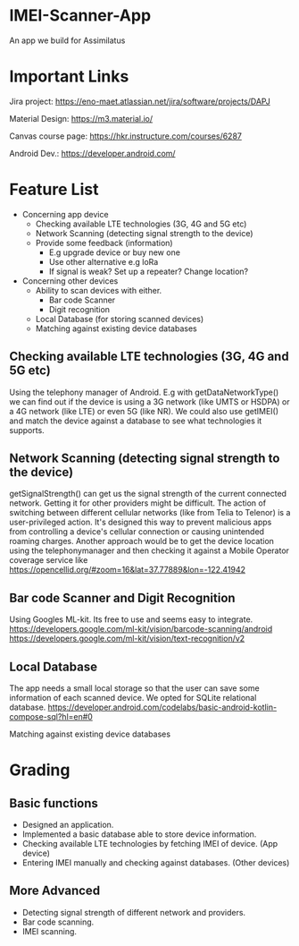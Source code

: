 # IMEI-Scanner-App
An app we build for Assimilatus

# Important Links
Jira project:
https://eno-maet.atlassian.net/jira/software/projects/DAPJ

Material Design:
https://m3.material.io/

Canvas course page:
https://hkr.instructure.com/courses/6287

Android Dev.:
https://developer.android.com/



# Feature List
* Concerning app device
  * Checking available LTE technologies (3G, 4G and 5G etc)
  * Network Scanning (detecting signal strength to the device)
  * Provide some feedback (information)
    * E.g upgrade device or buy new one
    * Use other alternative e.g loRa
    * If signal is weak? Set up a repeater? Change location?
* Concerning other devices
  * Ability to scan devices with either.
    * Bar code Scanner
    * Digit recognition
  * Local Database (for storing scanned devices)
  * Matching against existing device databases

## Checking available LTE technologies (3G, 4G and 5G etc)
Using the telephony manager of Android. E.g with getDataNetworkType() we can find out if the device is using a 3G network (like UMTS or HSDPA) or a 4G network (like LTE) or even 5G (like NR). We could also use getIMEI() and match the device against a database to see what technologies it supports. 

## Network Scanning (detecting signal strength to the device)
getSignalStrength() can get us the signal strength of the current connected network. Getting it for other providers might be difficult. 
The action of switching between different cellular networks (like from Telia to Telenor) is a user-privileged action. It's designed this way to prevent malicious apps from controlling a device's cellular connection or causing unintended roaming charges. 
Another approach would be to get the device location using the telephonymanager and then checking it against a Mobile Operator coverage service like https://opencellid.org/#zoom=16&lat=37.77889&lon=-122.41942

## Bar code Scanner and Digit Recognition
Using Googles ML-kit. Its free to use and seems easy to integrate.
https://developers.google.com/ml-kit/vision/barcode-scanning/android
https://developers.google.com/ml-kit/vision/text-recognition/v2

## Local Database
The app needs a small local storage so that the user can save some information of each scanned device. We opted for SQLite relational database. 
https://developer.android.com/codelabs/basic-android-kotlin-compose-sql?hl=en#0

Matching against existing device databases 

# Grading

## Basic functions
*	Designed an application.
*	Implemented a basic database able to store device information.
*	Checking available LTE technologies by fetching IMEI of device. (App device)
*	Entering IMEI manually and checking against databases. (Other devices)

## More Advanced
*	Detecting signal strength of different network and providers.
*	Bar code scanning.
*	IMEI scanning.
